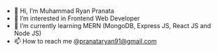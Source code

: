 - 👋 Hi, I’m Muhammad Ryan Pranata
- 👀 I’m interested in Frontend Web Developer
- 🌱 I’m currently learning MERN (MongoDB, Express JS, React JS and Node JS)
- 📫 How to reach me @pranataryan91@gmail.com

<!---
mhdryan09/mhdryan09 is a ✨ special ✨ repository because its `README.md` (this file) appears on your GitHub profile.
You can click the Preview link to take a look at your changes.
--->
